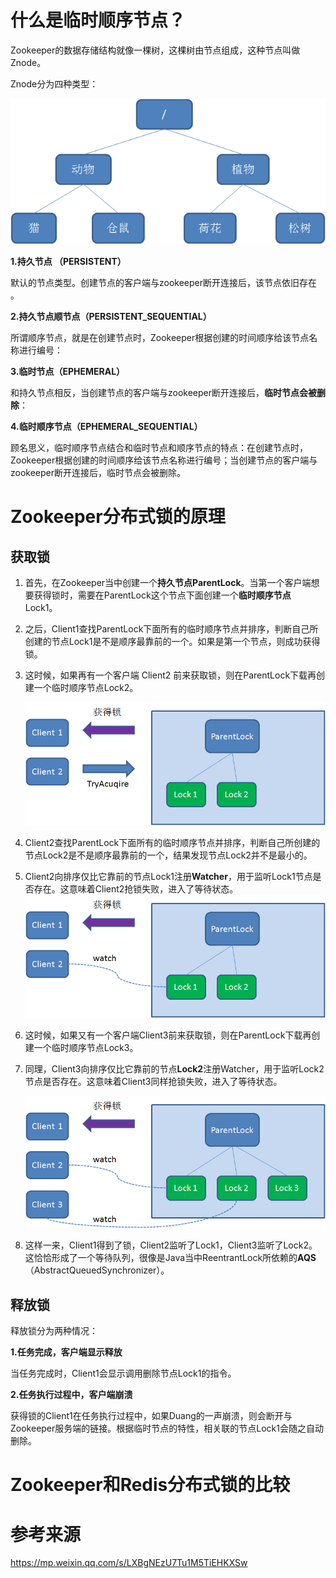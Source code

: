 



# **什么是临时顺序节点？**



Zookeeper的数据存储结构就像一棵树，这棵树由节点组成，这种节点叫做Znode。



Znode分为四种类型：



![](.images/下载.png)

**1.持久节点 （PERSISTENT）**



默认的节点类型。创建节点的客户端与zookeeper断开连接后，该节点依旧存在 。



**2.持久节点顺节点（PERSISTENT_SEQUENTIAL）**



所谓顺序节点，就是在创建节点时，Zookeeper根据创建的时间顺序给该节点名称进行编号：



**3.临时节点（EPHEMERAL）** 



和持久节点相反，当创建节点的客户端与zookeeper断开连接后，**临时节点会被删除**：


**4.临时顺序节点（EPHEMERAL_SEQUENTIAL）** 


顾名思义，临时顺序节点结合和临时节点和顺序节点的特点：在创建节点时，Zookeeper根据创建的时间顺序给该节点名称进行编号；当创建节点的客户端与zookeeper断开连接后，临时节点会被删除。



# Zookeeper分布式锁的原理



## 获取锁



1. 首先，在Zookeeper当中创建一个**持久节点ParentLock**。当第一个客户端想要获得锁时，需要在ParentLock这个节点下面创建一个**临时顺序节点** Lock1。

2. 之后，Client1查找ParentLock下面所有的临时顺序节点并排序，判断自己所创建的节点Lock1是不是顺序最靠前的一个。如果是第一个节点，则成功获得锁。

3. 这时候，如果再有一个客户端 Client2 前来获取锁，则在ParentLock下载再创建一个临时顺序节点Lock2。

   ![](.images/下载-1648700336939.png)

4. Client2查找ParentLock下面所有的临时顺序节点并排序，判断自己所创建的节点Lock2是不是顺序最靠前的一个，结果发现节点Lock2并不是最小的。

5. Client2向排序仅比它靠前的节点Lock1注册**Watcher**，用于监听Lock1节点是否存在。这意味着Client2抢锁失败，进入了等待状态。
   ![](.images/下载-1648700374664.png)

6. 这时候，如果又有一个客户端Client3前来获取锁，则在ParentLock下载再创建一个临时顺序节点Lock3。

7. 同理，Client3向排序仅比它靠前的节点**Lock2**注册Watcher，用于监听Lock2节点是否存在。这意味着Client3同样抢锁失败，进入了等待状态。

   ![](.images/下载-1648700406314.png)

   

8. 这样一来，Client1得到了锁，Client2监听了Lock1，Client3监听了Lock2。这恰恰形成了一个等待队列，很像是Java当中ReentrantLock所依赖的**AQS**（AbstractQueuedSynchronizer）。





## 释放锁

释放锁分为两种情况：



**1.任务完成，客户端显示释放**

当任务完成时，Client1会显示调用删除节点Lock1的指令。



**2.任务执行过程中，客户端崩溃**

获得锁的Client1在任务执行过程中，如果Duang的一声崩溃，则会断开与Zookeeper服务端的链接。根据临时节点的特性，相关联的节点Lock1会随之自动删除。





# Zookeeper和Redis分布式锁的比较








# 参考来源

https://mp.weixin.qq.com/s/LXBgNEzU7Tu1M5TiEHKXSw